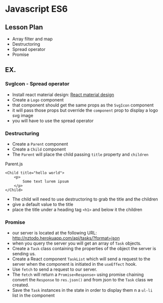 # Javascript ES6

## Lesson Plan

- Array filter and map
- Destructoring
- Spread operator
- Promise


## EX.

### SvgIcon - Spread operator

- Install react material design: [React material design](https://material-ui.com/)
- Create a `Logo` component
- that component should get the same props as the `SvgIcon` component
- it will pass those props but override the `component` prop to display a logo svg image
- you will have to use the spread operator

### Destructuring 

- Create a `Parent` component
- Create a `Child` component
- The `Parent` will place the child passing `title` property and `children`

Parent.js
```
<Child title="hello world">
	<p>
		Some text lurem ipsum
	</p>
</Child>
```

- The child will need to use destructoring to grab the title and the children
- give a default value to the title
- place the title under a heading tag `<h1>` and below it the children

### Promise

- our server is located at the following URL: http://nztodo.herokuapp.com/api/tasks/?format=json
- when you query the server you will get an array of `Task` objects.
- Create a `Task` class containing the properties of the object the server is sending us.
- Create a React component `TaskList` which will send a request to the server when the component is initiated in the `useEffect` hook.
- Use `fetch` to send a request to our server.
- The `fetch` will return a `Promise<Response>` using promise chaining convert the `Response` to `res.json()` and from json to the `Task` class we created.
- Save the `Task` instances in the state in order to display  them n a `ul-li` list in the component

